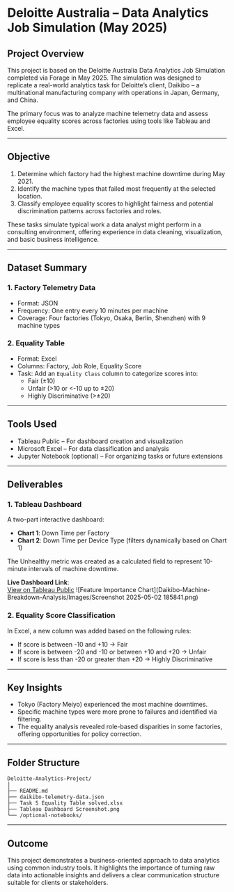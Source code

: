 
# Deloitte Australia – Data Analytics Job Simulation (May 2025)

## Project Overview

This project is based on the Deloitte Australia Data Analytics Job Simulation completed via Forage in May 2025. The simulation was designed to replicate a real-world analytics task for Deloitte’s client, Daikibo – a multinational manufacturing company with operations in Japan, Germany, and China.

The primary focus was to analyze machine telemetry data and assess employee equality scores across factories using tools like Tableau and Excel.

---

## Objective

1. Determine which factory had the highest machine downtime during May 2021.
2. Identify the machine types that failed most frequently at the selected location.
3. Classify employee equality scores to highlight fairness and potential discrimination patterns across factories and roles.

These tasks simulate typical work a data analyst might perform in a consulting environment, offering experience in data cleaning, visualization, and basic business intelligence.

---

## Dataset Summary

### 1. Factory Telemetry Data
- Format: JSON
- Frequency: One entry every 10 minutes per machine
- Coverage: Four factories (Tokyo, Osaka, Berlin, Shenzhen) with 9 machine types

### 2. Equality Table
- Format: Excel
- Columns: Factory, Job Role, Equality Score
- Task: Add an `Equality Class` column to categorize scores into:
  - Fair (±10)
  - Unfair (>10 or <-10 up to ±20)
  - Highly Discriminative (>±20)

---

## Tools Used

- Tableau Public – For dashboard creation and visualization
- Microsoft Excel – For data classification and analysis
- Jupyter Notebook (optional) – For organizing tasks or future extensions

---

## Deliverables

### 1. Tableau Dashboard

A two-part interactive dashboard:

- **Chart 1**: Down Time per Factory
- **Chart 2**: Down Time per Device Type (filters dynamically based on Chart 1)

The Unhealthy metric was created as a calculated field to represent 10-minute intervals of machine downtime.

**Live Dashboard Link**:  
[View on Tableau Public](https://public.tableau.com/app/profile/surya.prakash.jayaseelan/viz/Daikibo_Telemetry_Dashboard/Dashboard1?publish=yes)
![Feature Importance Chart](Daikibo-Machine-Breakdown-Analysis/Images/Screenshot 2025-05-02 185841.png)
### 2. Equality Score Classification

In Excel, a new column was added based on the following rules:

- If score is between -10 and +10 → Fair
- If score is between -20 and -10 or between +10 and +20 → Unfair
- If score is less than -20 or greater than +20 → Highly Discriminative

---

## Key Insights

- Tokyo (Factory Meiyo) experienced the most machine downtimes.
- Specific machine types were more prone to failures and identified via filtering.
- The equality analysis revealed role-based disparities in some factories, offering opportunities for policy correction.

---

## Folder Structure

```
Deloitte-Analytics-Project/
│
├── README.md
├── daikibo-telemetry-data.json
├── Task 5 Equality Table solved.xlsx
├── Tableau Dashboard Screenshot.png
└── /optional-notebooks/
```

---

## Outcome

This project demonstrates a business-oriented approach to data analytics using common industry tools. It highlights the importance of turning raw data into actionable insights and delivers a clear communication structure suitable for clients or stakeholders.

